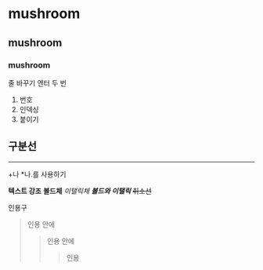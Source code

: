 # mushroom
## mushroom 
### mushroom

줄 바꾸기 엔터 두 번

1. 번호
2. 인덱싱
3. 붙이기

구분선
------
*****

+나 *나.를 사용하기


**텍스트 강조**
__볼드체__
_이탤릭체_
***볼드와 이탤릭***
~~취소선~~ 

인용구
> 인용 안에
> > 인용 안에
> > > 인용
